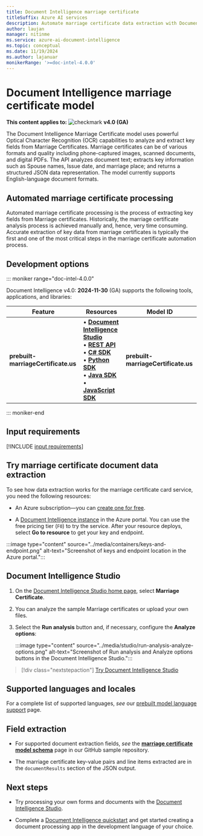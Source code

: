 ```yaml
---
title: Document Intelligence marriage certificate
titleSuffix: Azure AI services
description: Automate marriage certificate data extraction with Document Intelligence's marriage certificate model.
author: laujan
manager: nitinme
ms.service: azure-ai-document-intelligence
ms.topic: conceptual
ms.date: 11/19/2024
ms.author: lajanuar
monikerRange: '>=doc-intel-4.0.0'
---
```

<!-- markdownlint-disable MD033 -->
<!-- markdownlint-disable MD051 -->
<!-- markdownlint-disable MD024 -->
<!-- markdownlint-disable MD036 -->
<!-- markdownlint-disable MD049 -->
<!-- markdownlint-disable MD001 -->

# Document Intelligence marriage certificate model

**This content applies to:** ![checkmark](../media/yes-icon.png) **v4.0 (GA)** 

The Document Intelligence Marriage Certificate model uses powerful Optical Character Recognition (OCR) capabilities to analyze and extract key fields from Marriage Certificates. Marriage certificates  can be of various formats and quality including phone-captured images, scanned documents, and digital PDFs. The API analyzes document text; extracts key information such as Spouse names, Issue date, and marriage place; and returns a structured JSON data representation. The model currently supports English-language document formats.

## Automated marriage certificate processing

Automated marriage certificate processing is the process of extracting key  fields from Marriage certificates. Historically, the marriage certificate analysis process is achieved manually and, hence, very time consuming. Accurate extraction of key data from marriage certificates is typically the first and one of the most critical steps in the marriage certificate automation process.

## Development options

::: moniker range="doc-intel-4.0.0"

Document Intelligence v4.0: **2024-11-30** (GA) supports the following tools, applications, and libraries:

| Feature | Resources | Model ID |
|----------|-------------|-----------|
|**prebuilt-marriageCertificate.us**|&bullet; [**Document Intelligence Studio**](https://documentintelligence.ai.azure.com/studio/prebuilt?formCategory=marriageCertificate.us&formType=marriageCertificate.us)</br>&bullet;  [**REST API**](/rest/api/aiservices/operation-groups?view=rest-aiservices-v4.0%20(2024-07-31-preview)&preserve-view=true)</br>&bullet;  [**C# SDK**](../quickstarts/get-started-sdks-rest-api.md?view=doc-intel-4.0.0&preserve-view=true)</br>&bullet;  [**Python SDK**](../quickstarts/get-started-sdks-rest-api.md?view=doc-intel-4.0.0&preserve-view=true)</br>&bullet;  [**Java SDK**](../quickstarts/get-started-sdks-rest-api.md?view=doc-intel-4.0.0&preserve-view=true)</br>&bullet;  [**JavaScript SDK**](../quickstarts/get-started-sdks-rest-api.md?view=doc-intel-4.0.0&preserve-view=true)|**prebuilt-marriageCertificate.us**|

::: moniker-end

## Input requirements

[!INCLUDE [input requirements](../includes/input-requirements.md)]

## Try marriage certificate document data extraction

To see how data extraction works for the marriage certificate card service, you need the following resources:

* An Azure subscription—you can [create one for free](https://azure.microsoft.com/free/cognitive-services/).

* A [Document Intelligence instance](https://portal.azure.com/#create/Microsoft.CognitiveServicesFormRecognizer) in the Azure portal. You can use the free pricing tier (`F0`) to try the service. After your resource deploys, select **Go to resource** to get your key and endpoint.

 :::image type="content" source="../media/containers/keys-and-endpoint.png" alt-text="Screenshot of keys and endpoint location in the Azure portal.":::

## Document Intelligence Studio

1. On the [Document Intelligence Studio home page](https://documentintelligence.ai.azure.com/studio), select **Marriage Certificate**.

1. You can analyze the sample Marriage certificates or upload your own files.

1. Select the **Run analysis** button and, if necessary, configure the **Analyze options**:

    :::image type="content" source="../media/studio/run-analysis-analyze-options.png" alt-text="Screenshot of Run analysis and Analyze options buttons in the Document Intelligence Studio.":::

> [!div class="nextstepaction"]
> [Try Document Intelligence Studio](https://formrecognizer.appliedai.azure.com/studio/prebuilt?formType=invoice)

## Supported languages and locales

For a complete list of supported languages, *see* our [prebuilt model language support](../language-support/prebuilt.md) page.

## Field extraction

* For supported document extraction fields, *see* the [**marriage certificate model schema**](https://github.com/Azure-Samples/document-intelligence-code-samples/blob/main/schema/2024-11-30-ga/marriage-certificate.md) page in our GitHub sample repository.

* The marriage certificate key-value pairs and line items extracted are in the `documentResults` section of the JSON output.

## Next steps

* Try processing your own forms and documents with the [Document Intelligence Studio](https://formrecognizer.appliedai.azure.com/studio).

* Complete a [Document Intelligence quickstart](../quickstarts/get-started-sdks-rest-api.md?view=doc-intel-3.0.0&preserve-view=true) and get started creating a document processing app in the development language of your choice.
